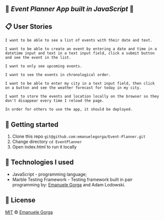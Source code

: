 :calendar: *Event Planner App built in JavaScript* :calendar:
------

:clipboard: User Stories
------

```
I want to be able to see a list of events with their date and text.
```
```
I want to be able to create an event by entering a date and time in a datetime input and text in a text input field, click a submit button and see the event in the list.
```
```
I want to only see upcoming events.
```
```
I want to see the events in chronological order.
```
```
I want to be able to enter my city in a text input field, then click on a button and see the weather forecast for today in my city.
```
```
I want to store the events and location locally on the browser so they don't disappear every time I reload the page.
```
```
In order for others to use the app, it should be deployed.
```

:memo: Getting started
------

1. Clone this repo `git@github.com:emanuelegorga/Event-Planner.git`
2. Change directory `cd EventPlanner`
3. Open index.html to run it locally

:construction: Technologies I used
-----
* JavaScript - programming language;
* Marble Testing Framework - Testing framework built in pair programming by:
[Emanuele Gorga][website] and Adam Lodowski.

## :scroll: License

[MIT][license] © [Emanuele Gorga][website]


[license]: http://showalicense.com/?fullname=Ionic%C4%83%20Biz%C4%83u%20%3Cbizauionica%40gmail.com%3E%20(https%3A%2F%2Fionicabizau.net)&year=2016#license-mit
[website]: https://www.linkedin.com/in/emanuele-gorga-18a6a585/
